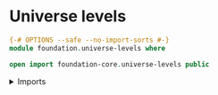 # Universe levels

```agda
{-# OPTIONS --safe --no-import-sorts #-}
module foundation.universe-levels where

open import foundation-core.universe-levels public
```

<details><summary>Imports</summary>

```agda

```

</details>
